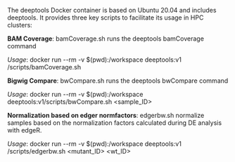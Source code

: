 The deeptools Docker container is based on Ubuntu 20.04 and includes deeptools. It provides three key scripts to facilitate its usage in HPC clusters:

**BAM Coverage**: bamCoverage.sh runs the deeptools bamCoverage command

*Usage*: docker run --rm -v $(pwd):/workspace deeptools:v1 /scripts/bamCoverage.sh

**Bigwig Compare**: bwCompare.sh runs the deeptools bwCompare command

*Usage*: docker run --rm -v $(pwd):/workspace deeptools:v1/scripts/bwCompare.sh <sample_ID>

**Normalization based on edger normfactors**: edgerbw.sh normalize samples based on the normalization factors calculated during DE analysis with edgeR.

*Usage*: docker run --rm -v $(pwd):/workspace deeptools:v1 /scripts/edgerbw.sh <mutant_ID> <wt_ID>
